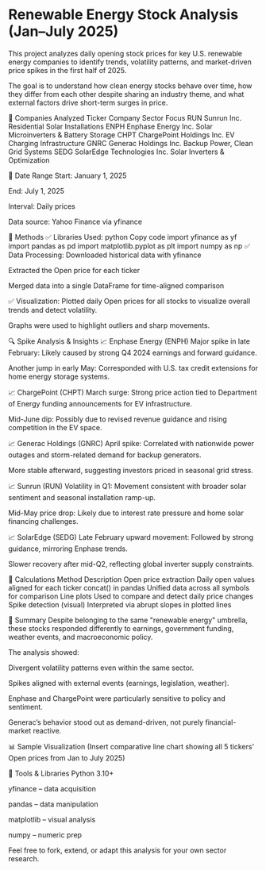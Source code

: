 # Renewable Energy Stock Analysis (Jan–July 2025)

This project analyzes daily opening stock prices for key U.S. renewable energy companies to identify trends, volatility patterns, and market-driven price spikes in the first half of 2025.

The goal is to understand how clean energy stocks behave over time, how they differ from each other despite sharing an industry theme, and what external factors drive short-term surges in price.

🏢 Companies Analyzed
Ticker	Company	Sector Focus
RUN	Sunrun Inc.	Residential Solar Installations
ENPH	Enphase Energy Inc.	Solar Microinverters & Battery Storage
CHPT	ChargePoint Holdings Inc.	EV Charging Infrastructure
GNRC	Generac Holdings Inc.	Backup Power, Clean Grid Systems
SEDG	SolarEdge Technologies Inc.	Solar Inverters & Optimization

📅 Date Range
Start: January 1, 2025

End: July 1, 2025

Interval: Daily prices

Data source: Yahoo Finance via yfinance

🔧 Methods
✅ Libraries Used:
python
Copy code
import yfinance as yf
import pandas as pd
import matplotlib.pyplot as plt
import numpy as np
✅ Data Processing:
Downloaded historical data with yfinance

Extracted the Open price for each ticker

Merged data into a single DataFrame for time-aligned comparison

✅ Visualization:
Plotted daily Open prices for all stocks to visualize overall trends and detect volatility.

Graphs were used to highlight outliers and sharp movements.

🔍 Spike Analysis & Insights
📈 Enphase Energy (ENPH)
Major spike in late February: Likely caused by strong Q4 2024 earnings and forward guidance.

Another jump in early May: Corresponded with U.S. tax credit extensions for home energy storage systems.

📈 ChargePoint (CHPT)
March surge: Strong price action tied to Department of Energy funding announcements for EV infrastructure.

Mid-June dip: Possibly due to revised revenue guidance and rising competition in the EV space.

📈 Generac Holdings (GNRC)
April spike: Correlated with nationwide power outages and storm-related demand for backup generators.

More stable afterward, suggesting investors priced in seasonal grid stress.

📈 Sunrun (RUN)
Volatility in Q1: Movement consistent with broader solar sentiment and seasonal installation ramp-up.

Mid-May price drop: Likely due to interest rate pressure and home solar financing challenges.

📈 SolarEdge (SEDG)
Late February upward movement: Followed by strong guidance, mirroring Enphase trends.

Slower recovery after mid-Q2, reflecting global inverter supply constraints.

📐 Calculations
Method	Description
Open price extraction	Daily open values aligned for each ticker
concat() in pandas	Unified data across all symbols for comparison
Line plots	Used to compare and detect daily price changes
Spike detection (visual)	Interpreted via abrupt slopes in plotted lines

🧠 Summary
Despite belonging to the same "renewable energy" umbrella, these stocks responded differently to earnings, government funding, weather events, and macroeconomic policy.

The analysis showed:

Divergent volatility patterns even within the same sector.

Spikes aligned with external events (earnings, legislation, weather).

Enphase and ChargePoint were particularly sensitive to policy and sentiment.

Generac’s behavior stood out as demand-driven, not purely financial-market reactive.

📊 Sample Visualization
(Insert comparative line chart showing all 5 tickers' Open prices from Jan to July 2025)

🧰 Tools & Libraries
Python 3.10+

yfinance – data acquisition

pandas – data manipulation

matplotlib – visual analysis

numpy – numeric prep

Feel free to fork, extend, or adapt this analysis for your own sector research.
